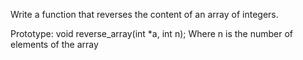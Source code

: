 Write a function that reverses the content of an array of integers.

Prototype: void reverse_array(int *a, int n);
Where n is the number of elements of the array
